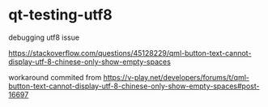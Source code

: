 # qt-testing-utf8
debugging utf8 issue

https://stackoverflow.com/questions/45128229/qml-button-text-cannot-display-utf-8-chinese-only-show-empty-spaces

workaround commited from https://v-play.net/developers/forums/t/qml-button-text-cannot-display-utf-8-chinese-only-show-empty-spaces#post-16697
